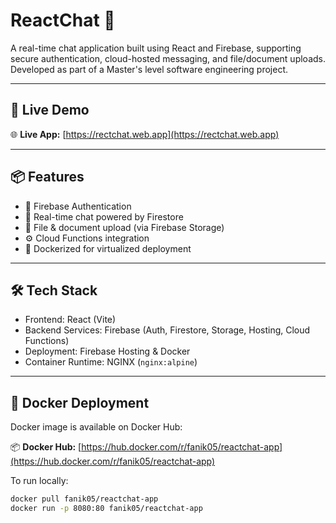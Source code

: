 # ReactChat 💬

A real-time chat application built using React and Firebase, supporting secure authentication, cloud-hosted messaging, and file/document uploads.  
Developed as part of a Master's level software engineering project.

---

## 🚀 Live Demo

🌐 **Live App:** [https://rectchat.web.app](https://rectchat.web.app)

---

## 📦 Features

- 🔐 Firebase Authentication
- 💬 Real-time chat powered by Firestore
- 📁 File & document upload (via Firebase Storage)
- ⚙️ Cloud Functions integration
- 🐳 Dockerized for virtualized deployment

---

## 🛠️ Tech Stack

- Frontend: React (Vite)
- Backend Services: Firebase (Auth, Firestore, Storage, Hosting, Cloud Functions)
- Deployment: Firebase Hosting & Docker
- Container Runtime: NGINX (`nginx:alpine`)

---

## 🐳 Docker Deployment

Docker image is available on Docker Hub:

📦 **Docker Hub:** [https://hub.docker.com/r/fanik05/reactchat-app](https://hub.docker.com/r/fanik05/reactchat-app)

To run locally:

```bash
docker pull fanik05/reactchat-app
docker run -p 8080:80 fanik05/reactchat-app
